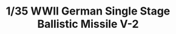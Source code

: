 ---
layout: product
title: "1/35 WWII German Single Stage Ballistic Missile V-2"
price: "3000" 
desc: "Maketa"
img_path: "/assets/img/TAKO2075.webp"
brand: "N/A"
available: false
special_offer: false
new: true
soon: false
cat: "010000"
subcat: "010200"
subsubcat: "0N/A"
sifra: "TAKO2075"
popular: false
---